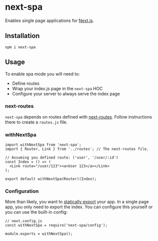 # next-spa

Enables single page applications for [Next.js](https://nextjs.org).

## Installation
`npm i next-spa`

## Usage

To enable spa mode you will need to:
- Define routes
- Wrap your index.js page in the `next-spa` HOC
- Configure your server to always serve the index page

### next-routes
`next-spa` depends on routes defined with [next-routes](https://github.com/fridays/next-routes). Follow instructions there to create a `routes.js` file.

### withNextSpa
```
import withNextSpa from 'next-spa';
import { Router, Link } from '../routes'; // The next-routes file.

// Assuming you defined route: ('user', '/user/:id')
const Index = () => (
  <Link route="/user/123"><a>User 123</a></Link>
);

export default withNextSpa(Router)(Index);
```

### Configuration
More than likely, you want to [statically export](https://nextjs.org/docs/#static-html-export) your app. In a single page app, you only need to export the index. You can configure this yourself or you can use the built-in config:
```
// next.config.js
const withNextSpa = require('next-spa/config');

module.exports = withNextSpa();
```
